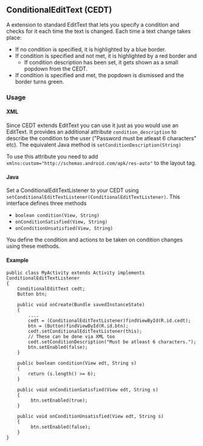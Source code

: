 ## ConditionalEditText (CEDT) ##

A extension to standard EditText that lets you specify a condition and checks for it each time the text is changed. Each time a text change takes place:

* If no condition is specified, it is highlighted by a blue border.
* If condition is specified and not met, it is highlighted by a red border and
    * If condition description has been set, it gets shown as a small popdown from the CEDT.
* If condition is specified and met, the popdown is dismissed and the border turns green.

### Usage ###

#### XML ####
Since CEDT extends EditText you can use it just as you would use an EditText. It provides an additional attribute `condition_description` to describe the condition to the user ("Password must be atleast 6 characters" etc). The equivalent Java method is `setConditionDescription(String)`

To use this attribute you need to add `xmlns:custom="http://schemas.android.com/apk/res-auto"` to the layout tag.

#### Java ####
Set a ConditionalEditTextListener to your CEDT using `setConditionalEditTextListener(ConditionalEditTextListener)`. This interface defines three methods

* `boolean condition(View, String)`
* `onConditionSatisfied(View, String)`
* `onConditionUnsatisfied(View, String)`

You define the condition and actions to be taken on condition changes using these methods.

#### Example ####
    public class MyActivity extends Activity implements ConditionalEditTextListener
    {
        ConditionalEditText cedt;
        Button btn;

        public void onCreate(Bundle savedInstanceState)
        {
            ....
            cedt = (ConditionalEditTextListener)findViewById(R.id.cedt);
            btn = (Button)findViewById(R.id.btn);
            cedt.setConditionalEditTextListener(this);
            // These can be done via XML too
            cedt.setConditionDescription("Must be atleast 6 characters.");
            btn.setEnabled(false);
        }

        public boolean condition(View edt, String s)
        {
            return (s.length() >= 6);
        }

        public void onConditionSatisfied(View edt, String s)
        {
             btn.setEnabled(true);
        }

        public void onConditionUnsatisfied(View edt, String s)
        {
             btn.setEnabled(false);
        }
    }   

